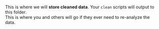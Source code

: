 This is where we will **store cleaned data**. Your `clean` scripts will output to this folder.  
This is where you and others will go if they ever need to re-analyze the data.
